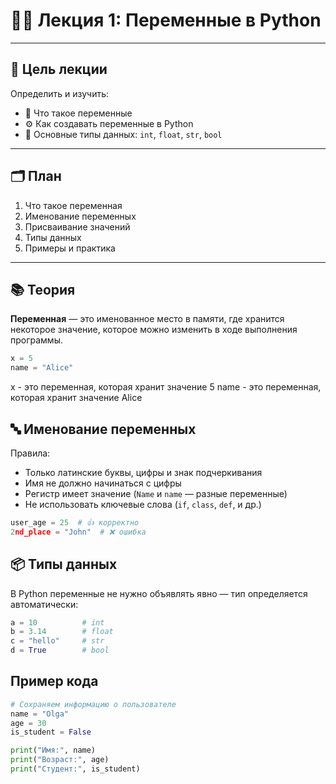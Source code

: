 
# 🧑‍🏫 Лекция 1: Переменные в Python

---

## 📌 Цель лекции
Определить и изучить:
- 📖 Что такое переменные
- ⚙️ Как создавать переменные в Python
- 🧠 Основные типы данных: `int`, `float`, `str`, `bool`

---

## 🗂 План
1. Что такое переменная
2. Именование переменных
3. Присваивание значений
4. Типы данных
5. Примеры и практика

---

## 📚 Теория

**Переменная** — это именованное место в памяти, где хранится некоторое значение, которое можно изменить в ходе выполнения программы.

```python
x = 5
name = "Alice"

```

x  - это переменная, которая хранит значение 5
name - это переменная, которая хранит значение Alice

## 🔤 Именование переменных

Правила:

- Только латинские буквы, цифры и знак подчеркивания
- Имя не должно начинаться с цифры
- Регистр имеет значение (`Name` и `name` — разные переменные)
- Не использовать ключевые слова (`if`, `class`, `def`, и др.)

```python
user_age = 25  # 👍 корректно
2nd_place = "John"  # ❌ ошибка

```

## 📦 Типы данных

В Python переменные не нужно объявлять явно — тип определяется автоматически:

```python
a = 10          # int
b = 3.14        # float
c = "hello"     # str
d = True        # bool
```

## Пример кода


```python
# Сохраняем информацию о пользователе
name = "Olga"
age = 30
is_student = False

print("Имя:", name)
print("Возраст:", age)
print("Студент:", is_student)
```

